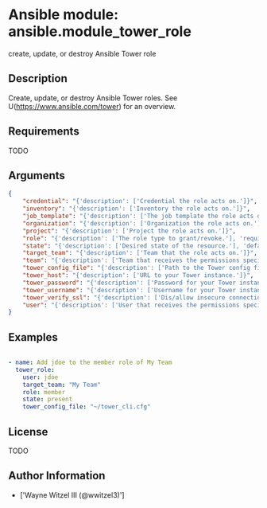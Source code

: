 # Ansible module: ansible.module_tower_role


create, update, or destroy Ansible Tower role

## Description

Create, update, or destroy Ansible Tower roles. See U(https://www.ansible.com/tower) for an overview.

## Requirements

TODO

## Arguments

``` json
{
    "credential": "{'description': ['Credential the role acts on.']}",
    "inventory": "{'description': ['Inventory the role acts on.']}",
    "job_template": "{'description': ['The job template the role acts on.']}",
    "organization": "{'description': ['Organization the role acts on.']}",
    "project": "{'description': ['Project the role acts on.']}",
    "role": "{'description': ['The role type to grant/revoke.'], 'required': True, 'choices': ['admin', 'read', 'member', 'execute', 'adhoc', 'update', 'use', 'auditor']}",
    "state": "{'description': ['Desired state of the resource.'], 'default': 'present', 'choices': ['present', 'absent']}",
    "target_team": "{'description': ['Team that the role acts on.']}",
    "team": "{'description': ['Team that receives the permissions specified by the role.']}",
    "tower_config_file": "{'description': ['Path to the Tower config file. See notes.']}",
    "tower_host": "{'description': ['URL to your Tower instance.']}",
    "tower_password": "{'description': ['Password for your Tower instance.']}",
    "tower_username": "{'description': ['Username for your Tower instance.']}",
    "tower_verify_ssl": "{'description': ['Dis/allow insecure connections to Tower. If C(no), SSL certificates will not be validated. This should only be used on personally controlled sites using self-signed certificates.'], 'type': 'bool', 'default': True}",
    "user": "{'description': ['User that receives the permissions specified by the role.']}",
}
```

## Examples


``` yaml

- name: Add jdoe to the member role of My Team
  tower_role:
    user: jdoe
    target_team: "My Team"
    role: member
    state: present
    tower_config_file: "~/tower_cli.cfg"

```

## License

TODO

## Author Information
  - ['Wayne Witzel III (@wwitzel3)']
